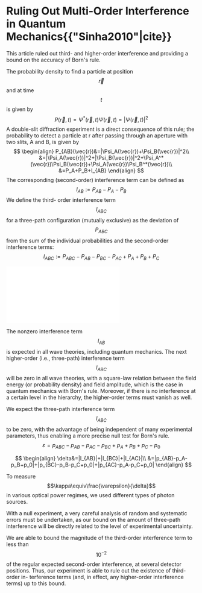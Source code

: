 # Ruling Out Multi-Order Interference in Quantum Mechanics{{"Sinha2010"|cite}}

This article ruled out third- and higher-order interference and providing a bound on the accuracy of Born's rule.

The probability density to find
a particle at position $$\vec{r}$$ and at time $$t$$ is given by
$$
P(\vec{r}, t)=\Psi^* (\vec{r}, t)\Psi(\vec{r}, t)=|\Psi(\vec{r}, t)|^2
$$
A double-slit diffraction experiment is a direct
consequence of this rule; the probability to detect
a particle at r after passing through an aperture
with two slits, A and B, is given by
$$
\begin{align}
P_{AB}(\vec{r})&=|\Psi_A(\vec{r})+\Psi_B(\vec{r})|^2\\
&=|\Psi_A(\vec{r})|^2+|\Psi_B(\vec{r})|^2+\Psi_A^*(\vec{r})\Psi_B(\vec{r})+\Psi_A(\vec{r})\Psi_B^*(\vec{r})\\
&=P_A+P_B+I_{AB}
\end{align}
$$
The corresponding
(second-order) interference term can be defined as
$$
I_{AB}:=P_{AB}-P_A-P_B
$$
We define the third-
order interference term $$I_{ABC}$$ for a three-path
configuration (mutually exclusive) as the deviation of $$P_{ABC} $$ from the sum of the individual
probabilities and the second-order interference terms:
$$
I_{ABC}:=P_{ABC}-P_{AB}-P_{BC}-P_{AC}+P_A+P_B+P_C
$$

 <embed
 src="../image/mask.svg" 
 alt="setup"
/>

The nonzero interference term $$I_{AB}$$ is expected
in all wave theories, including quantum mechanics. The next higher-order (i.e., three-path)
interference term $$I_{ABC} $$ will be zero in all wave
theories, with a square-law relation between the
field energy (or probability density) and field amplitude, which is the case in quantum mechanics
with Born's rule. Moreover, if there is no interference at a certain level in the hierarchy, the
higher-order terms must vanish as well.



We expect the three-path interference term  $$I_{ABC} $$ to
be zero, with the advantage of being independent
of many experimental parameters, thus enabling a
more precise null test for Born's rule.
$$
\varepsilon =p_{ABC} − p_{AB} − p_{AC} − p_{BC}+p_A + p_B +
p_C − p_0
$$

$$
\begin{align}
\delta&=|I_{AB}|+|I_{BC}|+|I_{AC}|\\
&=|p_{AB}-p_A-p_B+p_0|+|p_{BC}-p_B-p_C+p_0|+|p_{AC}-p_A-p_C+p_0|
\end{align}
$$



To measure $$\kappa\equiv\frac{\varepsilon}{\delta}$$ in various optical power regimes, we used different types of photon sources.

With a null experiment, a very careful analysis
of random and systematic errors must be undertaken, as our bound on the amount of three-path
interference will be directly related to the level of
experimental uncertainty.



We are able to bound the magnitude of the
third-order interference term to less than $$10^{-2}$$ of
the regular expected second-order interference, at
several detector positions. Thus, our experiment
is able to rule out the existence of third-order in-
terference terms (and, in effect, any higher-order
interference terms) up to this bound.
